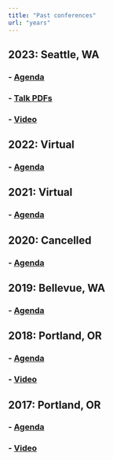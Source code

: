 ```yaml
---
title: "Past conferences"
url: "years"
---
```


## 2023: Seattle, WA

### - [Agenda](../years/2023/agenda)
### - [Talk PDFs](https://github.com/pdxrconf/pdxrconf.github.io/tree/newsite/static/talks/talks_2023)
### - [Video](https://www.youtube.com/playlist?list=PLzwtsyfF_Z4q8_noXAPh3JFSiT22gg9Gv)

## 2022: Virtual

### - [Agenda](../years/2022/agenda)

## 2021: Virtual

### - [Agenda](../years/2021/agenda)

## 2020: Cancelled</h2>

### - [Agenda](../years/2020/agenda)

## 2019: Bellevue, WA

### - [Agenda](../years/2019/agenda)

## 2018: Portland, OR

### - [Agenda](../years/2018/agenda)
### - [Video](https://www.youtube.com/playlist?list=PLxHlPKedTUbL7ckoP5Elrdrw64V7o5_h6)

## 2017: Portland, OR

### - [Agenda](../years/2017/agenda)
### - [Video](https://www.youtube.com/playlist?list=PLxHlPKedTUbK5EU7QVGtFXdaTpcMbdQN6)
